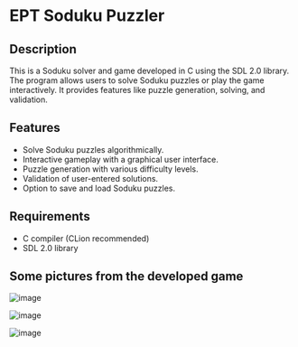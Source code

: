 # EPT Soduku Puzzler

## Description

This is a Soduku solver and game developed in C using the SDL 2.0 library. The program allows users to solve Soduku puzzles or play the game interactively. It provides features like puzzle generation, solving, and validation.

## Features

- Solve Soduku puzzles algorithmically.
- Interactive gameplay with a graphical user interface.
- Puzzle generation with various difficulty levels.
- Validation of user-entered solutions.
- Option to save and load Soduku puzzles.

## Requirements

- C compiler (CLion recommended)
- SDL 2.0 library

## Some pictures from the developed game 

![image](https://github.com/AymenLass/Sudoku/assets/142843487/52a9ebf6-79f5-46d1-a051-7a985dfa37b9)

![image](https://github.com/AymenLass/Sudoku/assets/142843487/3d6e909b-ea00-45ec-ac94-4cfd9fd9e3f5)

![image](https://github.com/AymenLass/Sudoku/assets/142843487/feebeb10-b6c6-4143-a98e-734531dd9a17)
